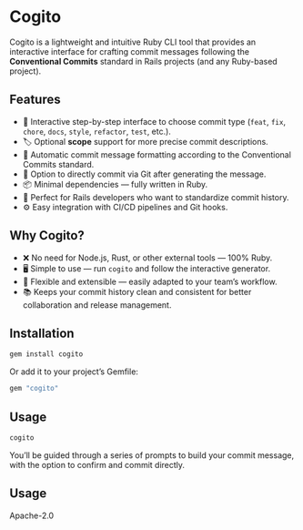 # Cogito

Cogito is a lightweight and intuitive Ruby CLI tool that provides an interactive interface for crafting commit messages following the **Conventional Commits** standard in Rails projects (and any Ruby-based project).

## Features 

- 🚀 Interactive step-by-step interface to choose commit type (`feat`, `fix`, `chore`, `docs`, `style`, `refactor`, `test`, etc.).
- 🏷️ Optional **scope** support for more precise commit descriptions.
- 📝 Automatic commit message formatting according to the Conventional Commits standard.
- 🔧 Option to directly commit via Git after generating the message.
- 📦 Minimal dependencies — fully written in Ruby.
- 🎯 Perfect for Rails developers who want to standardize commit history.
- ⚙️ Easy integration with CI/CD pipelines and Git hooks.

## Why Cogito?

- ❌ No need for Node.js, Rust, or other external tools — 100% Ruby.
- 🖥️ Simple to use — run `cogito` and follow the interactive generator.
- 🔄 Flexible and extensible — easily adapted to your team’s workflow.
- 📚 Keeps your commit history clean and consistent for better collaboration and release management.

## Installation

```bash
gem install cogito
```

Or add it to your project’s Gemfile:

```bash
gem "cogito"
```

## Usage

```bash
cogito
```

You’ll be guided through a series of prompts to build your commit message, with the option to confirm and commit directly.

## Usage

Apache-2.0
